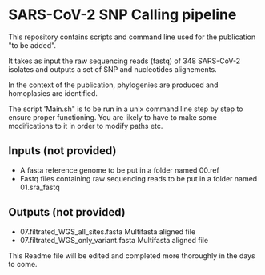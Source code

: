 # SARS-CoV-2 SNP Calling pipeline

This repository contains scripts and command line used for the publication "to be added".

It takes as input the raw sequencing reads (fastq) of 348 SARS-CoV-2 isolates and outputs a set of SNP and nucleotides alignements.

In the context of the publication, phylogenies are produced and homoplasies are identified.

The script 'Main.sh" is to be run in a unix command line step by step to ensure proper functioning.
You are likely to have to make some modifications to it in order to modify paths etc.

## Inputs (not provided)
- A fasta reference genome to be put in a folder named 00.ref
- Fastq files containing raw sequencing reads to be put in a folder named 01.sra_fastq

## Outputs (not provided)
- 07.filtrated_WGS_all_sites.fasta Multifasta aligned file 
- 07.filtrated_WGS_only_variant.fasta Multifasta aligned file 


This Readme file will be edited and completed more thoroughly in the days to come.


